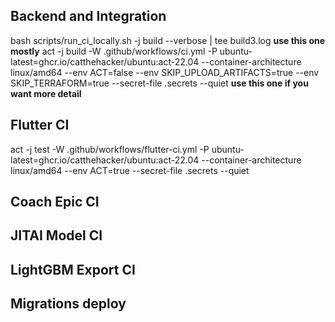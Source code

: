 ## Backend and Integration
bash scripts/run_ci_locally.sh -j build --verbose | tee build3.log **use this one mostly**
act -j build -W .github/workflows/ci.yml -P ubuntu-latest=ghcr.io/catthehacker/ubuntu:act-22.04 --container-architecture linux/amd64 --env ACT=false --env SKIP_UPLOAD_ARTIFACTS=true --env SKIP_TERRAFORM=true --secret-file .secrets --quiet  **use this one if you want more detail**

## Flutter CI

act -j test -W .github/workflows/flutter-ci.yml -P ubuntu-latest=ghcr.io/catthehacker/ubuntu:act-22.04 --container-architecture linux/amd64 --env ACT=true --secret-file .secrets --quiet

## Coach Epic CI


## JITAI Model CI


## LightGBM Export CI


## Migrations deploy
